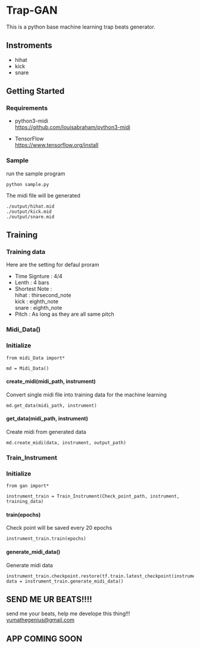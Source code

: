 # Trap-GAN
This is a python base machine learning trap beats generator.

## Instroments 
 - hihat
 - kick
 - snare

## Getting Started

### Requirements

- python3-midi<br>
  https://github.com/louisabraham/python3-midi

- TensorFlow<br>
  https://www.tensorflow.org/install

### Sample

run the sample program

```
python sample.py
```

The midi file will be generated 

```
./output/hihat.mid
./output/kick.mid
./output/snare.mid
```

## Training

### Training data
Here are the setting for defaul proram
- Time Signture : 4/4
- Lenth : 4 bars
- Shortest Note : <br>  hihat : thirsecond_note
                  <br>  kick : eighth_note
                  <br>  snare : eighth_note
- Pitch : As long as they are all same pitch

### Midi_Data()
### Initialize

```
from midi_Data import*

md = Midi_Data()
```

#### create_midi(midi_path, instrument)
Convert single midi file into training data for the machine learning

```
md.get_data(midi_path, instrument)
```

#### get_data(midi_path, instrument)
Create midi from generated data

```
md.create_midi(data, instrument, output_path)
```

### Train_Instrument

### Initialize

```
from gan import*

instrument_train = Train_Instrument(Check_point_path, instrument, training_data)
```

#### train(epochs)
Check point will be saved every 20 epochs

```
instrument_train.train(epochs)
```

#### generate_midi_data()
Generate midi data

```
instrument_train.checkpoint.restore(tf.train.latest_checkpoint(instrument_train.checkpoint_dir))
data = instrument_train.generate_midi_data()
```

## SEND ME UR BEATS!!!!
send me your beats, help me develope this thing!!!<br>
yumathegenius@gmail.com

## APP COMING SOON
